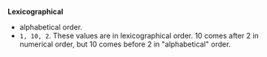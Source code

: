 **Lexicographical**
- alphabetical order. 
- `1, 10, 2`. These values are in lexicographical order. 10 comes after 2 in numerical order, but 10 comes before 2 in "alphabetical" order.
